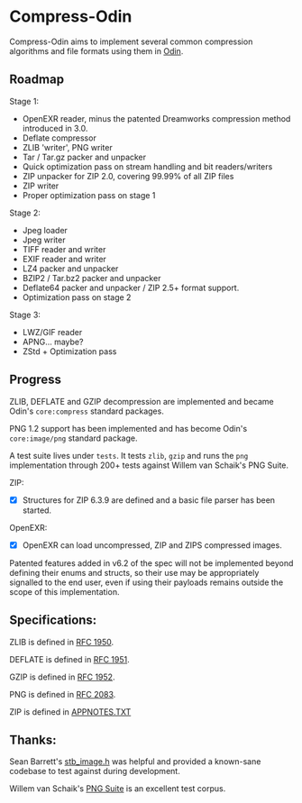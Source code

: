 # Compress-Odin

Compress-Odin aims to implement several common compression algorithms and file formats using them in [Odin](https://github.com/odin-lang/Odin).

## Roadmap
Stage 1:
- OpenEXR reader, minus the patented Dreamworks compression method introduced in 3.0.
- Deflate compressor
- ZLIB 'writer', PNG writer
- Tar / Tar.gz packer and unpacker
- Quick optimization pass on stream handling and bit readers/writers
- ZIP unpacker for ZIP 2.0, covering 99.99% of all ZIP files
- ZIP writer
- Proper optimization pass on stage 1

Stage 2:
- Jpeg loader
- Jpeg writer
- TIFF reader and writer
- EXIF reader and writer
- LZ4 packer and unpacker
- BZIP2 / Tar.bz2 packer and unpacker
- Deflate64 packer and unpacker / ZIP 2.5+ format support.
- Optimization pass on stage 2

Stage 3:
- LWZ/GIF reader
- APNG... maybe?
- ZStd + Optimization pass

## Progress

ZLIB, DEFLATE and GZIP decompression are implemented and became Odin's `core:compress` standard packages.

PNG 1.2 support has been implemented and has become Odin's `core:image/png` standard package.

A test suite lives under `tests`. It tests `zlib`, `gzip` and runs the `png` implementation through 200+ tests against Willem van Schaik's PNG Suite.

ZIP:
- [x] Structures for ZIP 6.3.9 are defined and a basic file parser has been started.

OpenEXR:
- [x] OpenEXR can load uncompressed, ZIP and ZIPS compressed images.

Patented features added in v6.2 of the spec will not be implemented beyond defining their enums and structs,
so their use may be appropriately signalled to the end user, even if using their payloads remains outside the scope of this implementation.

## Specifications:
ZLIB is defined in [RFC 1950](https://tools.ietf.org/html/rfc1950).

DEFLATE is defined in [RFC 1951](https://tools.ietf.org/html/rfc1951).

GZIP    is defined in [RFC 1952](https://tools.ietf.org/html/rfc1952).

PNG     is defined in [RFC 2083](https://tools.ietf.org/html/rfc2083).

ZIP     is defined in [APPNOTES.TXT](https://pkware.cachefly.net/webdocs/casestudies/APPNOTE.TXT)

## Thanks:
Sean Barrett's [stb_image.h](https://github.com/nothings/stb) was helpful and provided a known-sane codebase to test against during development.

Willem van Schaik's [PNG Suite](http://www.schaik.com/pngsuite) is an excellent test corpus.
